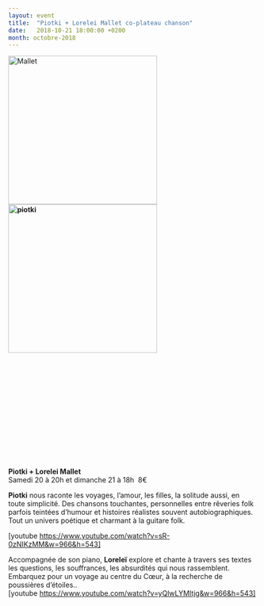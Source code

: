 ```yaml
---
layout: event
title:  "Piotki + Lorelei Mallet co-plateau chanson"
date:   2018-10-21 18:00:00 +0200
month: octobre-2018
---
```

<span style="font-weight:400;"><img class="alignleft size-medium wp-image-5285" src="http://localhost/wpagendarts/wp-content/uploads/2018/08/mallet.jpg?w=300" alt="Mallet" width="300" height="300" srcset="http://localhost/wpagendarts/wp-content/uploads/2018/08/mallet.jpg 400w, http://localhost/wpagendarts/wp-content/uploads/2018/08/mallet-300x300.jpg 300w, http://localhost/wpagendarts/wp-content/uploads/2018/08/mallet-150x150.jpg 150w" sizes="(max-width: 300px) 100vw, 300px" /><b><img class="alignleft size-medium wp-image-5286" src="http://localhost/wpagendarts/wp-content/uploads/2018/08/piotki.jpg?w=300" alt="piotki" width="300" height="300" srcset="http://localhost/wpagendarts/wp-content/uploads/2018/08/piotki.jpg 400w, http://localhost/wpagendarts/wp-content/uploads/2018/08/piotki-300x300.jpg 300w, http://localhost/wpagendarts/wp-content/uploads/2018/08/piotki-150x150.jpg 150w" sizes="(max-width: 300px) 100vw, 300px" /></b></span>

&nbsp;

&nbsp;

&nbsp;

&nbsp;

&nbsp;

&nbsp;

&nbsp;

**Piotki + Lorelei Mallet**  
<span style="font-weight:400;">Samedi 20 à 20h et dimanche 21 à 18h  </span><span style="font-weight:400;">8€</span>

**Piotki** <span style="font-weight:400;">nous raconte les voyages, l’amour, les filles, la solitude aussi, en toute simplicité. Des chansons touchantes, personnelles entre rêveries folk parfois teintées d’humour et histoires réalistes souvent autobiographiques. Tout un univers poétique et charmant à la guitare folk. </span>

[youtube https://www.youtube.com/watch?v=sR-0zNIKzMM&w=966&h=543]

<span style="font-weight:400;">Accompagnée de son piano, <strong>Loreleï</strong> explore et chante à travers ses textes les questions, les souffrances, les absurdités qui nous rassemblent. Embarquez pour un voyage au centre du Cœur, à la recherche de poussières d’étoiles..</span>  
[youtube https://www.youtube.com/watch?v=yQlwLYMltjg&w=966&h=543]